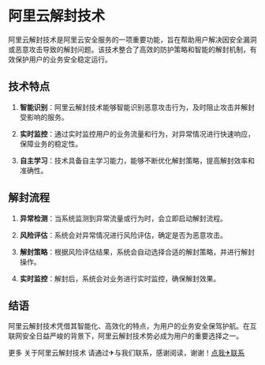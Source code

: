 # 阿里云解封技术

阿里云解封技术是阿里云安全服务的一项重要功能，旨在帮助用户解决因安全漏洞或恶意攻击导致的解封问题。该技术整合了高效的防护策略和智能的解封机制，有效保护用户的业务安全稳定运行。

## 技术特点

1. **智能识别**：阿里云解封技术能够智能识别恶意攻击行为，及时阻止攻击并解封受影响的服务。

2. **实时监控**：通过实时监控用户的业务流量和行为，对异常情况进行快速响应，保障业务的稳定性。

3. **自主学习**：技术具备自主学习能力，能够不断优化解封策略，提高解封效率和准确性。

## 解封流程

1. **异常检测**：当系统监测到异常流量或行为时，会立即启动解封流程。

2. **风险评估**：系统会对异常情况进行风险评估，确定是否为恶意攻击。

3. **解封策略**：根据风险评估结果，系统会自动选择合适的解封策略，并进行解封操作。

4. **实时监控**：解封后，系统会对业务进行实时监控，确保解封效果。

## 结语

阿里云解封技术凭借其智能化、高效化的特点，为用户的业务安全保驾护航。在互联网安全日益严峻的背景下，阿里云解封技术势必成为用户的重要选择之一。

更多 关于阿里云解封技术 请通过✈与我们联系，感谢阅读，谢谢！[点我✈联系](https://d.k02.cc)